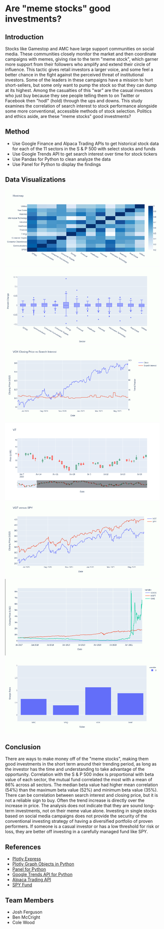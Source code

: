 # Are "meme stocks" good investments?
## Introduction
Stocks like Gamestop and AMC have large support communities on social media.  These communities closely monitor the market and then coordinate campaigns with memes, giving rise to the term "meme stock", which garner more support from their followers who amplify and extend their circle of influence.  This tactic gives retail investors a larger voice, and some feel a better chance in the fight against the perceived threat of institutional investors.  Some of the leaders in these campaigns have a mission to hurt short-sellers, but some only want to pump the stock so that they can dump at its highest.  Among the casualties of this "war" are the casual investors who just buy because they see people telling them to on Twitter or Facebook then "hodl" (hold) through the ups and downs.  This study examines the correlation of search interest to stock performance alongside some more conventional, accessible methods of stock selection.  Politics and ethics aside, are these "meme stocks" good investments?

## Method
* Use Google Finance and Alpaca Trading APIs to get historical stock data for each of the 11 sectors in the S & P 500 with select stocks and funds
* Use Google Trends API to get search interest over time for stock tickers
* Use Pandas for Python to clean analyze the data
* Use Panel for Python to display the findings

## Data Visualizations
![](Images/heat.gif)
![](Images/box.gif)
![](Images/trend.gif)
![](Images/candlestick.png)
![](Images/spy.gif)
![](Images/tt.gif)
![](Images/sharpe.gif)

## Conclusion
There are ways to make money off of the "meme stocks", making them good investments in the short term around their trending period, as long as the investor has the time and understanding to take advantage of the opportunity.  Correlation with the S & P 500 index is proportional with beta value of each sector, the mutual fund correlated the most with a mean of 86% across all sectors. The median beta value had higher mean correlation (54%) than the maximum beta value (52%) and minimum beta value (35%). There can be correlation between search interest and closing price, but it is not a reliable sign to buy.  Often the trend increase is directly over the increase in price. The analysis does not indicate that they are sound long-term investments, not on their meme value alone.  Investing in single stocks based on social media campaigns does not provide the security of the conventional investing strategy of having a diversified portfolio of proven performers.  If someone is a casual investor or has a low threshold for risk or loss, they are better off investing in a carefully managed fund like SPY.

## References
* [Plotly Express](https://plotly.com/python/plotly-express/)
* [Plotly Graph Objects in Python](https://plotly.com/python/graph-objects/)
* [Panel for Python](https://panel.holoviz.org/)
* [Google Trends API for Python](https://pypi.org/project/pytrends/)
* [Alpaca Trading API](https://alpaca.markets/docs/)
* [SPY Fund](https://www.ssga.com/us/en/institutional/etfs/funds/spdr-sp-500-etf-trust-spy)

## Team Members
* Josh Ferguson
* Ben McCright
* Cole Wood
